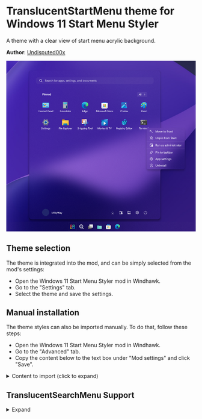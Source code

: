 # TranslucentStartMenu theme for Windows 11 Start Menu Styler

A theme with a clear view of start menu acrylic background.

**Author**: [Undisputed00x](https://github.com/Undisputed00x)

![Screenshot](screenshot.png)

## Theme selection

The theme is integrated into the mod, and can be simply selected from the mod's
settings:

* Open the Windows 11 Start Menu Styler mod in Windhawk.
* Go to the "Settings" tab.
* Select the theme and save the settings.

## Manual installation

The theme styles can also be imported manually. To do that, follow these steps:

* Open the Windows 11 Start Menu Styler mod in Windhawk.
* Go to the "Advanced" tab.
* Copy the content below to the text box under "Mod settings" and click "Save".

<details>
<summary>Content to import (click to expand)</summary>

```json
{
  "controlStyles[0].target": "Border#AcrylicBorder",
  "controlStyles[0].styles[0]": "CornerRadius=15",
  "controlStyles[0].styles[1]": "Background:=<AcrylicBrush TintColor=\"Transparent\" TintLuminosityOpacity=\"0\" TintOpacity=\"0\" Opacity=\"1\" FallbackColor=\"#70262626\"/>",
  "controlStyles[0].styles[2]": "BorderThickness=0,0,0,0",
  "controlStyles[1].target": "Border#AcrylicOverlay",
  "controlStyles[1].styles[0]": "Visibility=Collapsed",
  "controlStyles[2].target": "Border#BorderElement",
  "controlStyles[2].styles[0]": "CornerRadius=10",
  "controlStyles[2].styles[1]": "BorderThickness=0,0,0,0",
  "controlStyles[2].styles[2]": "Background:=<AcrylicBrush TintLuminosityOpacity=\"0.03\" TintOpacity=\"0\" Opacity=\"1\" FallbackColor=\"#70262626\"/>",
  "controlStyles[3].target": "Grid#ShowMoreSuggestions",
  "controlStyles[3].styles[0]": "Visibility=Collapsed",
  "controlStyles[4].target": "Grid#SuggestionsParentContainer",
  "controlStyles[4].styles[0]": "Visibility=Collapsed",
  "controlStyles[5].target": "Grid#TopLevelSuggestionsListHeader",
  "controlStyles[5].styles[0]": "Visibility=Collapsed",
  "controlStyles[6].target": "StartMenu.PinnedList",
  "controlStyles[6].styles[0]": "Height=504",
  "controlStyles[7].target": "MenuFlyoutPresenter",
  "controlStyles[7].styles[0]": "Background:=<AcrylicBrush TintColor=\"Transparent\" TintLuminosityOpacity=\"0\" TintOpacity=\"0\" Opacity=\"1\" FallbackColor=\"#70262626\"/>",
  "controlStyles[7].styles[1]": "BorderThickness=0,0,0,0",
  "controlStyles[8].target": "Border#AppBorder",
  "controlStyles[8].styles[0]": "Background:=<AcrylicBrush TintColor=\"Transparent\" TintLuminosityOpacity=\"0\" TintOpacity=\"0\" Opacity=\"1\" FallbackColor=\"#70262626\"/>",
  "controlStyles[8].styles[1]": "BorderThickness=0,0,0,0",
  "controlStyles[9].target": "Border#AccentAppBorder",
  "controlStyles[9].styles[0]": "Background:=<AcrylicBrush TintColor=\"Transparent\" TintLuminosityOpacity=\"0\" TintOpacity=\"0\" Opacity=\"1\" FallbackColor=\"#70262626\"/>",
  "controlStyles[9].styles[1]": "BorderThickness=0,0,0,0",
  "controlStyles[10].target": "Border#LayerBorder",
  "controlStyles[10].styles[0]": "Visibility=Collapsed",
  "controlStyles[11].target": "Border#TaskbarSearchBackground",
  "controlStyles[11].styles[0]": "Background:=<AcrylicBrush TintColor=\"Transparent\" TintLuminosityOpacity=\"0.03\" TintOpacity=\"0\" Opacity=\"1\" FallbackColor=\"#70262626\"/>",
  "controlStyles[11].styles[1]": "CornerRadius=10",
  "controlStyles[11].styles[2]": "BorderThickness=0,0,0,0"
}
```
</details>

## TranslucentSearchMenu Support

<details>
<summary>Expand</summary>

To add this feature go to Start Menu Styler > **Advanced** > **Custom process
inclusion list**, add `SearchHost.exe` to the process list and click save.

![TranslucentSearchMenu gif](TranslucentSearchMenu.gif)
</details>
